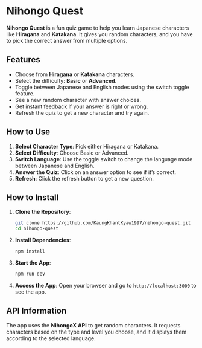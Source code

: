 # Nihongo Quest

**Nihongo Quest** is a fun quiz game to help you learn Japanese characters like **Hiragana** and **Katakana**. It gives you random characters, and you have to pick the correct answer from multiple options.

## Features

- Choose from **Hiragana** or **Katakana** characters.
- Select the difficulty: **Basic** or **Advanced**.
- Toggle between Japanese and English modes using the switch toggle feature.
- See a new random character with answer choices.
- Get instant feedback if your answer is right or wrong.
- Refresh the quiz to get a new character and try again.

## How to Use

1. **Select Character Type**: Pick either Hiragana or Katakana.
2. **Select Difficulty**: Choose Basic or Advanced.
3. **Switch Language**: Use the toggle switch to change the language mode between Japanese and English.
4. **Answer the Quiz**: Click on an answer option to see if it’s correct.
5. **Refresh**: Click the refresh button to get a new question.

## How to Install

1. **Clone the Repository**:

   ```bash
   git clone https://github.com/KaungKhantKyaw1997/nihongo-quest.git
   cd nihongo-quest
   ```

2. **Install Dependencies**:

   ```bash
   npm install
   ```

3. **Start the App**:

   ```bash
   npm run dev
   ```

4. **Access the App**: Open your browser and go to `http://localhost:3000` to see the app.

## API Information

The app uses the **NihongoX API** to get random characters. It requests characters based on the type and level you choose, and it displays them according to the selected language.
